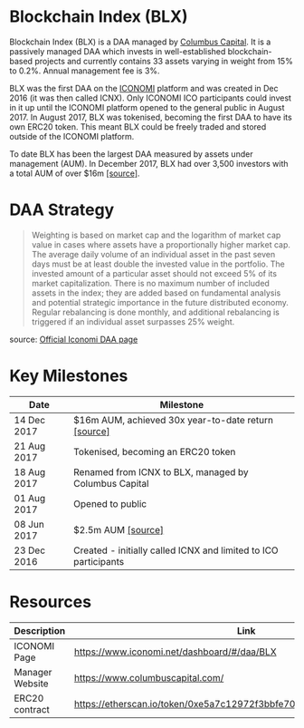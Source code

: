 # Blockchain Index (BLX)
Blockchain Index (BLX) is a DAA managed by [Columbus Capital](../Columbus-Capital.md). It is a passively managed DAA which invests in well-established blockchain-based projects and currently contains 33 assets varying in weight from 15% to 0.2%. Annual management fee is 3%.

BLX was the first DAA on the [ICONOMI](../ICONOMI.md) platform and was created in Dec 2016 (it was then called ICNX). Only ICONOMI ICO participants could invest in it up until the ICONOMI platform opened to the general public in August 2017. In August 2017, BLX was tokenised, becoming the first DAA to have its own ERC20 token. This meant BLX could be freely traded and stored outside of the ICONOMI platform. 

To date BLX has been the largest DAA measured by assets under management (AUM). In December 2017, BLX had over 3,500 investors with a total AUM of over $16m [[source]](https://medium.com/@columbuscapital/blockchain-index-update-deeab4425bf).

# DAA Strategy
> Weighting is based on market cap and the logarithm of market cap value in cases where assets have a proportionally higher market cap. The average daily volume of an individual asset in the past seven days must be at least double the invested value in the portfolio. The invested amount of a particular asset should not exceed 5% of its market capitalization. There is no maximum number of included assets in the index; they are added based on fundamental analysis and potential strategic importance in the future distributed economy. Regular rebalancing is done monthly, and additional rebalancing is triggered if an individual asset surpasses 25% weight. 

source: [Official Iconomi DAA page](https://www.iconomi.net/dashboard/#/daa/BLX)

# Key Milestones
Date | Milestone
--- | ---
14 Dec 2017 | $16m AUM, achieved 30x year-to-date return [[source]](https://medium.com/@columbuscapital/blockchain-index-update-deeab4425bf) 
21 Aug 2017 | Tokenised, becoming an ERC20 token
18 Aug 2017 | Renamed from ICNX to BLX, managed by Columbus Capital
01 Aug 2017 | Opened to public
08 Jun 2017 | $2.5m AUM [[source]](https://medium.com/iconominet/iconomi-icnx-daa-rules-update-5a59dd2761c)
23 Dec 2016 | Created - initially called ICNX and limited to ICO participants

# Resources
Description | Link
---|---
ICONOMI Page | https://www.iconomi.net/dashboard/#/daa/BLX
Manager Website | https://www.columbuscapital.com/
ERC20 contract | https://etherscan.io/token/0xe5a7c12972f3bbfe70ed29521c8949b8af6a0970
